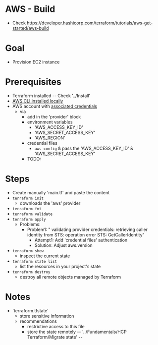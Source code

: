 # AWS - Build
* Check https://developer.hashicorp.com/terraform/tutorials/aws-get-started/aws-build

# Goal
* Provision EC2 instance

# Prerequisites
* Terraform installed -- Check '../Install'
* [AWS CLI installed locally](https://docs.aws.amazon.com/cli/latest/userguide/getting-started-install.html)
* AWS account with [associated credentials](https://registry.terraform.io/providers/hashicorp/aws/latest/docs#authentication-and-configuration)
  * via 
    * add in the 'provider' block
    * environment variables
      * 'AWS_ACCESS_KEY_ID'
      * 'AWS_SECRET_ACCESS_KEY'
      * 'AWS_REGION'
    * credential files
      * `aws config` & pass the 'AWS_ACCESS_KEY_ID' & 'AWS_SECRET_ACCESS_KEY' 
    * TODO:

# Steps
* Create manually 'main.tf' and paste the content
* `terraform init`
  * downloads the 'aws' provider
* `terraform fmt`
* `terraform validate` 
* `terraform apply`
  * Problems:
    * Problem1: " validating provider credentials: retrieving caller identity from STS: operation error STS: GetCallerIdentity"
      * Attempt1: Add 'credential files' authentication
      * Solution: Adjust aws.version 
* `terraform show`
  * inspect the current state
* `terraform state list`
  * list the resources in your project's state
* `terraform destroy`
  * destroy all remote objects managed by Terraform

# Notes
* 'terraform.tfstate'
  * store sensitive information
  * recommendations
    * restrictive access to this file
    * store the state remotely -- '../Fundamentals/HCP Terraform/Migrate state' --